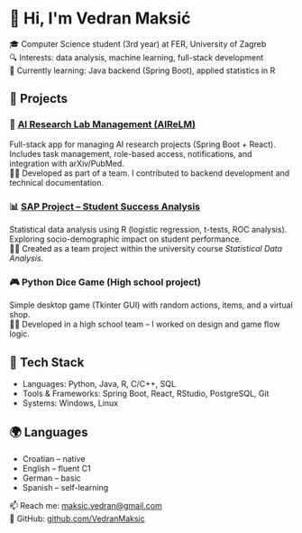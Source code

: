 # 👋 Hi, I'm Vedran Maksić

🎓 Computer Science student (3rd year) at FER, University of Zagreb  
🔍 Interests: data analysis, machine learning, full-stack development  
🌱 Currently learning: Java backend (Spring Boot), applied statistics in R

## 🚀 Projects

### 🔬 [AI Research Lab Management (AIReLM)](https://github.com/mflegar/fnm.java)
Full-stack app for managing AI research projects (Spring Boot + React).  
Includes task management, role-based access, notifications, and integration with arXiv/PubMed.  
🧑‍💻 Developed as part of a team. I contributed to backend development and technical documentation.

### 📊 [SAP Project – Student Success Analysis](https://github.com/VedranMaksic/sap-project)
Statistical data analysis using R (logistic regression, t-tests, ROC analysis).  
Exploring socio-demographic impact on student performance.  
🧑‍💻 Created as a team project within the university course *Statistical Data Analysis*.

### 🎮 Python Dice Game (High school project)
Simple desktop game (Tkinter GUI) with random actions, items, and a virtual shop.  
🧑‍💻 Developed in a high school team – I worked on design and game flow logic.

## 🧠 Tech Stack

- Languages: Python, Java, R, C/C++, SQL
- Tools & Frameworks: Spring Boot, React, RStudio, PostgreSQL, Git
- Systems: Windows, Linux 

## 🌍 Languages

- Croatian – native  
- English – fluent C1 
- German – basic  
- Spanish – self-learning  

📫 Reach me: maksic.vedran@gmail.com  
🔗 GitHub: [github.com/VedranMaksic](https://github.com/VedranMaksic)


<!--
**VedranMaksic/VedranMaksic** is a ✨ _special_ ✨ repository because its `README.md` (this file) appears on your GitHub profile.

Here are some ideas to get you started:

- 🔭 I’m currently working on ...
- 🌱 I’m currently learning ...
- 👯 I’m looking to collaborate on ...
- 🤔 I’m looking for help with ...
- 💬 Ask me about ...
- 📫 How to reach me: ...
- 😄 Pronouns: ...
- ⚡ Fun fact: ...
-->

